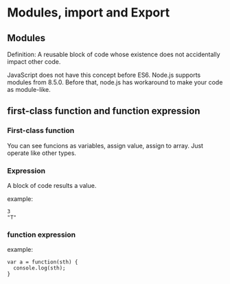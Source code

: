 # Modules, import and Export

## Modules

Definition: A reusable block of code whose existence does not accidentally impact other code.

JavaScript does not have this concept before ES6. Node.js supports modules from 8.5.0. Before that, node.js has workaround to make your code as module-like.

## first-class function and function expression

### First-class function

You can see funcions as variables, assign value, assign to array. Just operate like other types.

### Expression

A block of code results a value.

example:

```
3
"T"
```

### function expression

example:

```
var a = function(sth) {
  console.log(sth);
}
```
